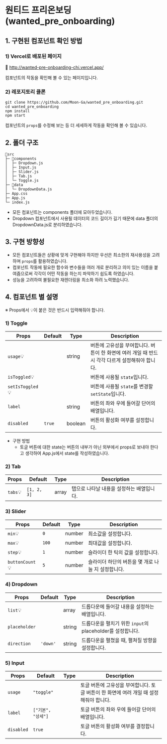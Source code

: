 # 원티드 프리온보딩(wanted_pre_onboarding)

## 1. 구현된 컴포넌트 확인 방법

### 1) Vercel로 배포된 페이지

🔗 http://wanted-pre-onboarding-chi.vercel.app/

컴포넌트의 작동을 확인해 볼 수 있는 페이지입니다.

### 2) 레포지토리 클론

```
git clone https://github.com/Moon-Ga/wanted_pre_onboarding.git
cd wanted_pre_onboarding
npm install
npm start
```

컴포넌트의 `props`를 수정해 보는 등 더 세세하게 작동을 확인해 볼 수 있습니다.

## 2. 폴더 구조

```
📁src
├─ 📁components
│  ├─ Dropdown.js
│  ├─ Input.js
│  ├─ Slider.js
│  ├─ Tab.js
│  └─ Toggle.js
├─ 📁data
│  └─ DropdownData.js
├─ App.css
├─ App.js
└─ index.js
```

- 모든 컴포넌트는 components 폴더에 모아두었습니다.
- Dropdown 컴포넌트에서 사용될 데이터의 코드 길이가 길기 때문에 data 폴더의 DropdownData.js로 분리하였습니다.

## 3. 구현 방향성

- 모든 컴포넌트들은 상황에 맞게 구현해야 하지만 우선은 최소한의 재사용성을 고려하며 `props`를 활용하였습니다.
- 컴포넌트 작동에 필요한 함수와 변수들을 여러 개로 분리하고 의미 있는 이름을 붙여줌으로써 각각이 어떤 작동을 하는지 파악하기 쉽도록 하였습니다.
- 성능을 고려하여 불필요한 재렌더링을 최소화 하려 노력했습니다.

## 4. 컴포넌트 별 설명

※ Props에서 💡이 붙은 것은 반드시 입력해줘야 합니다.

### 1) Toggle

| Props            | Default | Type    | Description                                                                                     |
| ---------------- | ------- | ------- | ----------------------------------------------------------------------------------------------- |
| `usage`💡        |         | string  | 버튼에 고유성을 부여합니다. 버튼이 한 화면에 여러 개일 때 반드시 각각 다르게 설정해줘야 합니다. |
| `isToggled`💡    |         |         | 버튼에 사용될 `state`입니다.                                                                    |
| `setIsToggled`💡 |         |         | 버튼에 사용될 `state`를 변경할 `setState`입니다.                                                |
| `label`          |         | string  | 버튼의 좌와 우에 들어갈 단어의 배열입니다.                                                      |
| `disabled`       | `true`  | boolean | 버튼의 활성화 여부를 설정합니다.                                                                |

- 구현 방법
  - 토글 버튼에 대한 state는 버튼의 내부가 아닌 외부에서 props로 보내야 한다고 생각하여 App.js에서 state를 작성하였습니다.

### 2) Tab

| Props    | Default     | Type  | Description                               |
| -------- | ----------- | ----- | ----------------------------------------- |
| `tabs`💡 | `[1, 2, 3]` | array | 탭으로 나타날 내용을 설정하는 배열입니다. |

### 3) Slider

| Props           | Default | Type   | Description                                        |
| --------------- | ------- | ------ | -------------------------------------------------- |
| `min`💡         | `0`     | number | 최소값을 설정합니다.                               |
| `max`💡         | `100`   | number | 최대값을 설정합니다.                               |
| `step`💡        | `1`     | number | 슬라이더 한 틱의 값을 설정합니다.                  |
| `buttonCount`💡 | `5`     | number | 슬라이더 하단의 버튼을 몇 개로 나눌 지 설정합니다. |

### 4) Dropdown

| Props         | Default  | Type   | Description                                                |
| ------------- | -------- | ------ | ---------------------------------------------------------- |
| `list`💡      |          | array  | 드롭다운에 들어갈 내용을 설정하는 배열입니다.              |
| `placeholder` |          | string | 드롭다운을 펼치기 위한 `input`의 placeholder를 설정합니다. |
| `direction`   | `'down'` | string | 드롭다운을 펼쳤을 때, 펼쳐질 방향을 설정합니다.            |

### 5) Input

| Props      | Default            | Type | Description                                                                            |
| ---------- | ------------------ | ---- | -------------------------------------------------------------------------------------- |
| `usage`    | `"toggle"`         |      | 토글 버튼에 고유성을 부여합니다. 토글 버튼이 한 화면에 여러 개일 때 설정해줘야 합니다. |
| `label`    | `["기본", "상세"]` |      | 토글 버튼의 좌와 우에 들어갈 단어의 배열입니다.                                        |
| `disabled` | `true`             |      | 토글 버튼의 활성화 여부를 결정합니다.                                                  |
